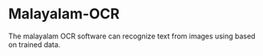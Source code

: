 # Malayalam-OCR

The malayalam OCR software can recognize text from images using based on trained data.
